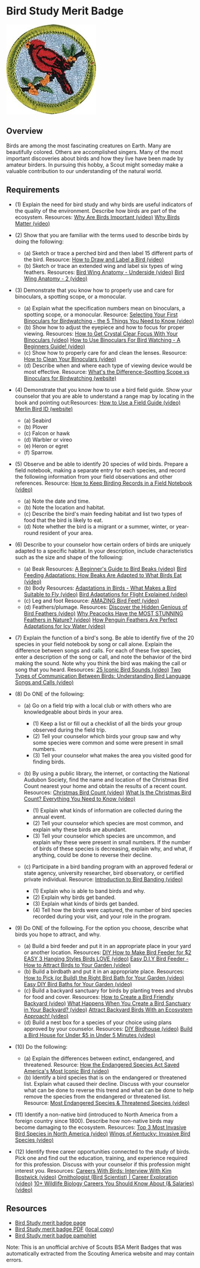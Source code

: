 

# Bird Study Merit Badge

![Bird Study Merit Badge](images/bird-study-merit-badge.jpg)

## Overview



Birds are among the most fascinating creatures on Earth. Many are beautifully colored. Others are accomplished singers. Many of the most important discoveries about birds and how they live have been made by amateur birders. In pursuing this hobby, a Scout might someday make a valuable contribution to our understanding of the natural world.

## Requirements

* (1) Explain the need for bird study and why birds are useful indicators of the quality of the environment. Describe how birds are part of the ecosystem. Resources:  [Why Are Birds Important (video)](https://www.youtube.com/watch?v=-QUbQCn-ViA)  [Why Birds Matter (video)](https://www.youtube.com/watch?v=_FooquV6Cbs)
* (2) Show that you are familiar with the terms used to describe birds by doing the following:
    * (a) Sketch or trace a perched bird and then label 15 different parts of the bird. Resource: [How to Draw and Label a Bird (video)](https://www.youtube.com/watch?v=gD9TAt1F17A)
    * (b) Sketch or trace an extended wing and label six types of wing feathers. Resources: [Bird Wing Anatomy - Underside (video)](https://www.youtube.com/watch?v=HqZCj_ykfYk) [Bird Wing Anatomy - 2 (video)](https://www.youtube.com/watch?v=TGiIlwnaNmM)


* (3) Demonstrate that you know how to properly use and care for binoculars, a spotting scope, or a monocular.
    * (a) Explain what the specification numbers mean on binoculars, a spotting scope, or a monocular. Resource: [Selecting Your First Binoculars for Birdwatching - the 5 Things You Need to Know (video)](https://www.youtube.com/watch?v=g3ewVm-46g0)
    * (b) Show how to adjust the eyepiece and how to focus for proper viewing. Resources: [How to Get Crystal Clear Focus With Your Binoculars (video)](https://www.youtube.com/watch?v=pkPzl-VPmo4%20) [How to Use Binoculars For Bird Watching - A Beginners Guide! (video)](https://www.youtube.com/watch?v=cNx9klskWFk)
    * (c) Show how to properly care for and clean the lenses. Resource: [How to Clean Your Binoculars (video)](https://www.youtube.com/watch?v=z5DaExac1e0)
    * (d) Describe when and where each type of viewing device would be most effective. Resource: [What's the Difference-Spotting Scope vs Binoculars for Birdwatching (website)](https://chirperbirds.com/spotting-scope-vs-binoculars-for-birdwatching/)


* (4) Demonstrate that you know how to use a bird field guide. Show your counselor that you are able to understand a range map by locating in the book and pointing out:Resources:  [How to Use a Field Guide (video)](https://www.youtube.com/watch?v=dAkcHqfkWfg)  [Merlin  Bird ID (website)](https://merlin.allaboutbirds.org/)
    * (a) Seabird
    * (b) Plover
    * (c) Falcon or hawk
    * (d) Warbler or vireo
    * (e) Heron or egret
    * (f) Sparrow.


* (5) Observe and be able to identify 20 species of wild birds. Prepare a field notebook, making a separate entry for each species, and record the following information from your field observations and other references. Resource:  [How to Keep Birding Records in a Field Notebook (video)](https://www.youtube.com/watch?v=eIOXLyMm4fE)
    * (a) Note the date and time.
    * (b) Note the location and habitat.
    * (c) Describe the bird's main feeding habitat and list two types of food that the bird is likely to eat.
    * (d) Note whether the bird is a migrant or a summer, winter, or year-round resident of your area.


* (6) Describe to your counselor how certain orders of birds are uniquely adapted to a specific habitat. In your description, include characteristics such as the size and shape of the following:
    * (a) Beak Resources: [A Beginner's Guide to Bird Beaks (video)](https://www.youtube.com/watch?v=BjzYfiFm_tw%20) [Bird Feeding Adaptations: How Beaks Are Adapted to What Birds Eat (video)](https://www.youtube.com/watch?v=lFZ8NMBDCJw)
    * (b) Body Resources: [Adaptations in Birds - What Makes a Bird Suitable to Fly (video)](https://www.youtube.com/watch?v=Z_4a7OYZISs) [Bird Adaptations for Flight Explained (video)](https://youtu.be/h-1T_N9RTnw?si=Z4-6FhoOf4ySSKO6)
    * (c) Leg and foot Resource: [AMAZING Bird Feet! (video)](https://www.youtube.com/watch?v=cwFZyNiRzQU%20)
    * (d) Feathers/plumage. Resources: [Discover the Hidden Genious of Bird Feathers (video)](https://www.youtube.com/shorts/I3zK6k8ZcBc) [Why Peacocks Have the MOST STUNNING Feathers in Nature? (video)](https://youtu.be/2_jq831GkIM?si=I9_JoXLR4I98ndLg) [How Penguin Feathers Are Perfect Adaptations for Icy Water (video)](https://youtu.be/iTEo0LVQbJg?si=cOtr2X-aPXWF_Zwb)


* (7) Explain the function of a bird's song. Be able to identify five of the 20 species in your field notebook by song or call alone. Explain the difference between songs and calls. For each of these five species, enter a description of the song or call, and note the behavior of the bird making the sound. Note why you think the bird was making the call or song that you heard. Resources:  [25 Iconic Bird Sounds (video)](https://www.youtube.com/watch?v=xTPGii-A2VM)  [Two Types of Communication Between Birds: Understanding Bird Language Songs and Calls (video)](https://www.youtube.com/watch?v=4_1zIwEENt8 )
* (8) Do ONE of the following:
    * (a) Go on a field trip with a local club or with others who are knowledgeable about birds in your area.
        * (1) Keep a list or fill out a checklist of all the birds your group observed during the field trip.
        * (2) Tell your counselor which birds your group saw and why some species were common and some were present in small numbers.
        * (3) Tell your counselor what makes the area you visited good for finding birds.


    * (b) By using a public library, the internet, or contacting the National Audubon Society, find the name and location of the Christmas Bird Count nearest your home and obtain the results of a recent count. Resources: [Christmas Bird Count (video)](https://youtu.be/Ar1plhHY6i8?si=xjOMdoRDb_otqg1I) [What Is the Christmas Bird Count? Everything You Need to Know (video)](https://www.youtube.com/watch?v=T2s3pRwu8yo)
        * (1) Explain what kinds of information are collected during the annual event.
        * (2) Tell your counselor which species are most common, and explain why these birds are abundant.
        * (3) Tell your counselor which species are uncommon, and explain why these were present in small numbers. If the number of birds of these species is decreasing, explain why, and what, if anything, could be done to reverse their decline.


    * (c) Participate in a bird banding program with an approved federal or state agency, university researcher, bird observatory, or certified private individual. Resource: [Introduction to Bird Banding (video)](https://www.youtube.com/watch?v=A1uhtLSqwV0)
        * (1) Explain who is able to band birds and why.
        * (2) Explain why birds get banded.
        * (3) Explain what kinds of birds get banded.
        * (4) Tell how the birds were captured, the number of bird species recorded during your visit, and your role in the program.




* (9) Do ONE of the following. For the option you choose, describe what birds you hope to attract, and why.
    * (a) Build a bird feeder and put it in an appropriate place in your yard or another location. Resources: [DIY How to Make Bird Feeder for $2 EASY 3 Hanging Styles Birds LOVE (video)](https://www.youtube.com/watch?v=DRJpmSbLk20) [Easy D.I.Y Bird Feeder - How to Attract Birds to Your Garden (video)](https://www.youtube.com/watch?v=aCA6wknQsqg)
    * (b) Build a birdbath and put it in an appropriate place. Resources: [How to Pick (or Build) the Right Bird Bath for Your Garden (video)](https://www.youtube.com/watch?v=yZl2N2XlHDA) [Easy DIY Bird Baths for Your Garden (video)](https://www.youtube.com/shorts/gJB3kN3xk6Y)
    * (c) Build a backyard sanctuary for birds by planting trees and shrubs for food and cover. Resources: [How to Create a Bird Friendly Backyard (video)](https://www.youtube.com/watch?v=Bjx4V1zcv2U) [What Happens When You Create a Bird Sanctuary in Your Backyard? (video)](https://www.youtube.com/watch?v=bIqECrfp7HM) [Attract Backyard Birds With an Ecosystem Approach! (video)](https://www.youtube.com/watch?v=ITHgy8xhIV0&t=285s)
    * (d) Build a nest box for a species of your choice using plans approved by your counselor. Resources: [DIY Birdhouse (video)](https://www.youtube.com/watch?v=u4iAhnbWpz8) [Build a Bird House for Under $5 in Under 5 Minutes (video)](https://www.youtube.com/watch?v=j0werPvrrPI)


* (10) Do the following:
    * (a) Explain the differences between extinct, endangered, and threatened. Resource: [How the Endangered Species Act Saved America's Most Iconic Bird (video)](https://www.youtube.com/watch?v=s8GvlKBHs5Y)
    * (b) Identify a bird species that is on the endangered or threatened list. Explain what caused their decline. Discuss with your counselor what can be done to reverse this trend and what can be done to help remove the species from the endangered or threatened list. Resource: [Most Endangered Species & Threatened Species (video)](https://www.youtube.com/watch?v=0FgTOe3bxY8)


* (11) Identify a non-native bird (introduced to North America from a foreign country since 1800). Describe how non-native birds may become damaging to the ecosystem. Resources:  [Top 3 Most Invasive Bird Species in North America (video)](https://www.youtube.com/watch?v=b3_4ry_Dbvw)  [Wings of Kentucky: Invasive Bird Species (video)](https://www.youtube.com/watch?v=8t0LXPLv8aw)
* (12) Identify three career opportunities connected to the study of birds. Pick one and find out the education, training, and experience required for this profession. Discuss with your counselor if this profession might interest you. Resources:  [Careers With Birds: Interview With Kim Bostwick (video)](https://www.youtube.com/watch?v=yFErFjzQ-RU)  [Ornithologist (Bird Scientist) | Career Exploration (video)](https://www.youtube.com/watch?v=nClZ64FaSIQ)  [10+ Wildlife Biology Careers You Should Know About (& Salaries) (video)](https://www.youtube.com/watch?v=AK2Onqx-ctM&t=60s)


## Resources

- [Bird Study merit badge page](https://www.scouting.org/merit-badges/bird-study/)
- [Bird Study merit badge PDF](https://filestore.scouting.org/filestore/Merit_Badge_ReqandRes/Pamphlets/Bird%20Study_2025.pdf) ([local copy](files/bird-study-merit-badge.pdf))
- [Bird Study merit badge pamphlet](https://www.scoutshop.org/bsa-bird-study-merit-badge-pamphlet-661586.html)

Note: This is an unofficial archive of Scouts BSA Merit Badges that was automatically extracted from the Scouting America website and may contain errors.